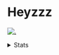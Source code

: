 # Heyzzz  

[![.](https://skillicons.dev/icons?i=js,ts,nextjs,nestjs,mongodb)](https://skillicons.dev)  

<details>
<summary>Stats</summary
<!--START_SECTION:waka-->

```txt
TypeScript   8 hrs 58 mins   ████████████████████▒░░░░   80.87 %
CSS          1 hr 12 mins    ██▓░░░░░░░░░░░░░░░░░░░░░░   10.82 %
JSON         36 mins         █▒░░░░░░░░░░░░░░░░░░░░░░░   05.55 %
JavaScript   15 mins         ▓░░░░░░░░░░░░░░░░░░░░░░░░   02.28 %
Rust         3 mins          ░░░░░░░░░░░░░░░░░░░░░░░░░   00.45 %
```

<!--END_SECTION:waka-->
</details>
